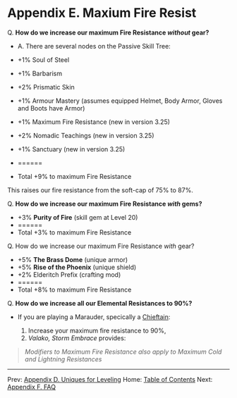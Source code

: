 # Appendix E. Maxium Fire Resist

Q. **How do we increase our maximum Fire Resistance _without_ gear?**
* A. There are several nodes on the Passive Skill Tree:


* +1% Soul of Steel
* +1% Barbarism
* +2% Prismatic Skin
* +1% Armour Mastery (assumes equipped Helmet, Body Armor, Gloves and Boots have Armor)
* +1% Maximum Fire Resistance (new in version 3.25)
* +2% Nomadic Teachings (new in version 3.25)
* +1% Sanctuary (new in version 3.25)
* ======
* Total +9% to maximum Fire Resistance


This raises our fire resistance from the soft-cap of 75% to 87%.

Q. **How do we increase our maximum Fire Resistance _with_ gems?**

* +3% **Purity of Fire** (skill gem at Level 20)
* ======
* Total +3% to maximum Fire Resistance

Q. How do we increase our maximum Fire Resistance _with_ gear?

*  +5% **The Brass Dome** (unique armor)
*  +5% **Rise of the Phoenix** (unique shield)
*  +2% Elderitch Prefix (crafting mod)
* ======
* Total +8% to maximum Fire Resistance

Q. **How do we increase all our Elemental Resistances to 90%?**

  * If you are playing a Marauder, specically a [Chieftain](https://www.pathofexile.com/ascendancy/classes/Chieftain):

    1. Increase your maximum fire resistance to 90%,
    2. _Valako, Storm Embrace_ provides:

> _Modifiers to Maximum Fire Resistance also apply to Maximum Cold and Lightning Resistances_

---

Prev: [Appendix D. Uniques for Leveling](appendix_d_uniques.md)</td>
Home: [Table of Contents](readme.md)
Next: [Appendix F. FAQ](appendix_f_faq.md)</td>
